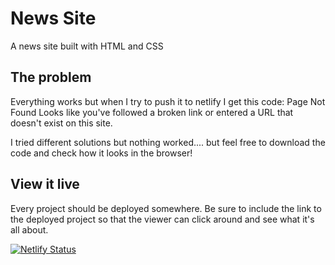 # News Site
A news site built with HTML and CSS

## The problem

Everything works but when I try to push it to netlify I get this code: 
Page Not Found
Looks like you've followed a broken link or entered a URL that doesn't exist on this site.

I tried different solutions but nothing worked.... but feel free to download the code and check how it looks in the browser!
## View it live
Every project should be deployed somewhere. Be sure to include the link to the deployed project so that the viewer can click around and see what it's all about.

[![Netlify Status](https://api.netlify.com/api/v1/badges/f2c3305b-1137-4963-b2c5-da48449e9329/deploy-status)](https://app.netlify.com/sites/breakingnewssite-news/deploys)
